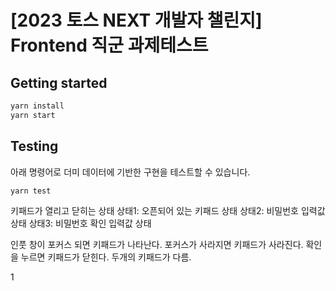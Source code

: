 # [2023 토스 NEXT 개발자 챌린지] Frontend 직군 과제테스트

## Getting started

```sh
yarn install
yarn start
```

## Testing

아래 명령어로 더미 데이터에 기반한 구현을 테스트할 수 있습니다.

```sh
yarn test
```

키패드가 열리고 닫히는 상태
상태1: 오픈되어 있는 키패드 상태
상태2: 비밀번호 입력값 상태
상태3: 비밀번호 확인 입력값 상태

인풋 창이 포커스 되면 키패드가 나타난다.
포커스가 사라지면 키패드가 사라진다.
확인을 누르면 키패드가 닫힌다.
두개의 키패드가 다름.

1
